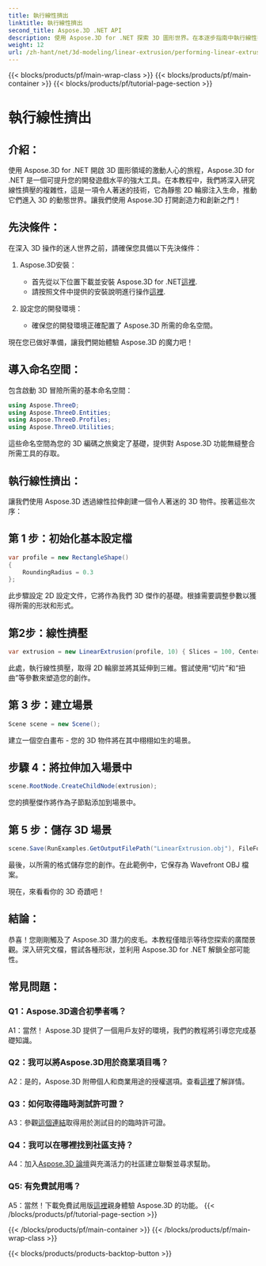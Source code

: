 ```yaml
---
title: 執行線性擠出
linktitle: 執行線性擠出
second_title: Aspose.3D .NET API
description: 使用 Aspose.3D for .NET 探索 3D 圖形世界。在本逐步指南中執行線性擠出。
weight: 12
url: /zh-hant/net/3d-modeling/linear-extrusion/performing-linear-extrusion/
---
```


{{< blocks/products/pf/main-wrap-class >}}
{{< blocks/products/pf/main-container >}}
{{< blocks/products/pf/tutorial-page-section >}}

# 執行線性擠出

## 介紹：

使用 Aspose.3D for .NET 開啟 3D 圖形領域的激動人心的旅程，Aspose.3D for .NET 是一個可提升您的開發遊戲水平的強大工具。在本教程中，我們將深入研究線性擠壓的複雜性，這是一項令人著迷的技術，它為靜態 2D 輪廓注入生命，推動它們進入 3D 的動態世界。讓我們使用 Aspose.3D 打開創造力和創新之門！

## 先決條件：

在深入 3D 操作的迷人世界之前，請確保您具備以下先決條件：

1. Aspose.3D安裝：
   - 首先從以下位置下載並安裝 Aspose.3D for .NET[這裡](https://releases.aspose.com/3d/net/).
   - 請按照文件中提供的安裝說明進行操作[這裡](https://reference.aspose.com/3d/net/).

2. 設定您的開發環境：
   - 確保您的開發環境正確配置了 Aspose.3D 所需的命名空間。

現在您已做好準備，讓我們開始體驗 Aspose.3D 的魔力吧！

## 導入命名空間：

包含啟動 3D 冒險所需的基本命名空間：

```csharp
using Aspose.ThreeD;
using Aspose.ThreeD.Entities;
using Aspose.ThreeD.Profiles;
using Aspose.ThreeD.Utilities;
```

這些命名空間為您的 3D 編碼之旅奠定了基礎，提供對 Aspose.3D 功能無縫整合所需工具的存取。

## 執行線性擠出：

讓我們使用 Aspose.3D 透過線性拉伸創建一個令人著迷的 3D 物件。按著這些次序：

## 第 1 步：初始化基本設定檔
```csharp
var profile = new RectangleShape()
{
    RoundingRadius = 0.3
};
```

此步驟設定 2D 設定文件，它將作為我們 3D 傑作的基礎。根據需要調整參數以獲得所需的形狀和形式。

## 第2步：線性擠壓
```csharp
var extrusion = new LinearExtrusion(profile, 10) { Slices = 100, Center = true, Twist = 360, TwistOffset = new Vector3(10, 0, 0) };
```

此處，執行線性擠壓，取得 2D 輪廓並將其延伸到三維。嘗試使用“切片”和“扭曲”等參數來塑造您的創作。

## 第 3 步：建立場景
```csharp
Scene scene = new Scene();
```

建立一個空白畫布 - 您的 3D 物件將在其中栩栩如生的場景。

## 步驟 4：將拉伸加入場景中
```csharp
scene.RootNode.CreateChildNode(extrusion);
```

您的擠壓傑作將作為子節點添加到場景中。

## 第 5 步：儲存 3D 場景
```csharp
scene.Save(RunExamples.GetOutputFilePath("LinearExtrusion.obj"), FileFormat.WavefrontOBJ);
```

最後，以所需的格式儲存您的創作。在此範例中，它保存為 Wavefront OBJ 檔案。

現在，來看看你的 3D 奇蹟吧！

## 結論：

恭喜！您剛剛觸及了 Aspose.3D 潛力的皮毛。本教程僅暗示等待您探索的廣闊景觀。深入研究文檔，嘗試各種形狀，並利用 Aspose.3D for .NET 解鎖全部可能性。

## 常見問題：

### Q1：Aspose.3D適合初學者嗎？

A1：當然！ Aspose.3D 提供了一個用戶友好的環境，我們的教程將引導您完成基礎知識。

### Q2：我可以將Aspose.3D用於商業項目嗎？

 A2：是的，Aspose.3D 附帶個人和商業用途的授權選項。查看[這裡](https://purchase.aspose.com/buy)了解詳情。

### Q3：如何取得臨時測試許可證？

 A3：參觀[這個連結](https://purchase.aspose.com/temporary-license/)取得用於測試目的的臨時許可證。

### Q4：我可以在哪裡找到社區支持？

 A4：加入[Aspose.3D 論壇](https://forum.aspose.com/c/3d/18)與充滿活力的社區建立聯繫並尋求幫助。

### Q5: 有免費試用嗎？

 A5：當然！下載免費試用版[這裡](https://releases.aspose.com/)親身體驗 Aspose.3D 的功能。
{{< /blocks/products/pf/tutorial-page-section >}}

{{< /blocks/products/pf/main-container >}}
{{< /blocks/products/pf/main-wrap-class >}}

{{< blocks/products/products-backtop-button >}}
